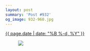 ```yaml
---
layout: post
summary: 'Post #932'
og_image: 932-960.jpg
---
```


<p>
 <time>
  <a href="/932">
   {{ page.date | date: "%B %-d, %Y" }}
  </a>
 </time>
 <a href="/932">
  <figure data-taken="10/7/2019">
   <img sizes="(min-width: 700px) 50vw, calc(100vw - 2rem)" src="{{ site.assets_url }}/932-480.jpg" srcset="{{ site.assets_url }}/932-240.jpg 240w, {{ site.assets_url }}/932-480.jpg 480w, {{ site.assets_url }}/932-720.jpg 720w, {{ site.assets_url }}/932-960.jpg 960w"/>
  </figure>
 </a>
</p>
